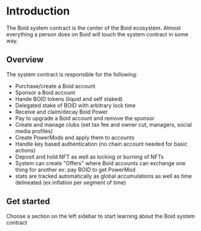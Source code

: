 # Introduction
The Boid system contract is the center of the Boid ecosystem. Almost everything a person does on Boid will touch the system contract in some way.

## Overview
The system contract is responsible for the following:

- Purchase/create a Boid account
- Sponsor a Boid account
- Hande BOID tokens (liquid and self staked)
- Delegated stake of BOID with arbitrary lock time
- Receive and claim/decay Boid Power
- Pay to upgrade a Boid account and remove the sponsor
- Create and manage clubs (set tax fee and owner cut, managers, social media profiles)
- Create PowerMods and apply them to accounts
- Handle key based authentication (no chain account needed for basic actions)
- Deposit and hold NFT as well as locking or burning of NFTs
- System can create "Offers" where Boid accounts can exchange one thing for another ex: pay BOID to get PowerMod
- stats are tracked automatically as global accumulations as well as time delineated (ex inflation per segment of time)

## Get started
Choose a section on the left sidebar to start learning about the Boid system contract
